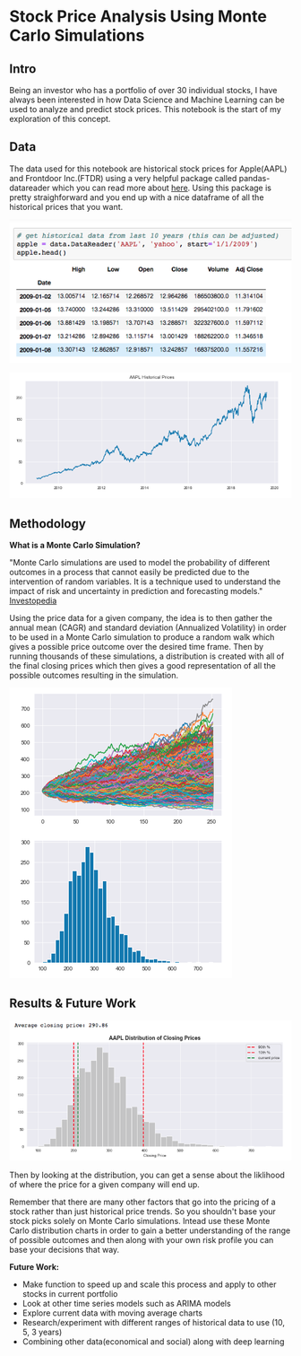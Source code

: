 # Stock Price Analysis Using Monte Carlo Simulations



## Intro


Being an investor who has a portfolio of over 30 individual stocks, I have always been interested in how Data Science and Machine Learning can be used to analyze and predict stock prices. This notebook is the start of my exploration of this concept.




## Data


The data used for this notebook are historical stock prices for Apple(AAPL) and Frontdoor Inc.(FTDR) using a very helpful package called pandas-datareader which you can read more about [here](https://pypi.org/project/pandas-datareader/). Using this package is pretty straighforward and you end up with a nice dataframe of all the historical prices that you want.



![](data_image.png)


![](AAPL_hist_prices.png)



## Methodology


**What is a Monte Carlo Simulation?**

"Monte Carlo simulations are used to model the probability of different outcomes in a process that cannot easily be predicted due to the intervention of random variables. It is a technique used to understand the impact of risk and uncertainty in prediction and forecasting models." [Investopedia](https://www.investopedia.com/terms/m/montecarlosimulation.asp)



Using the price data for a given company, the idea is to then gather the annual mean (CAGR) and standard deviation (Annualized Volatility) in order to be used in a Monte Carlo simulation to produce a random walk which gives a possible price outcome over the desired time frame. Then by running thousands of these simulations, a distribution is created with all of the final closing prices which then gives a good representation of all the possible outcomes resulting in the simulation. 

![](monte_carlo_charts.png)




## Results & Future Work



![](AAPL_dist.png)


Then by looking at the distribution, you can get a sense about the liklihood of where the price for a given company will end up.

Remember that there are many other factors that go into the pricing of a stock rather than just historical price trends. So you shouldn't base your stock picks solely on Monte Carlo simulations. Intead use these Monte Carlo distribution charts in order to gain a better understanding of the range of possible outcomes and then along with your own risk profile you can base your decisions that way.


**Future Work:**

- Make function to speed up and scale this process and apply to other stocks in current portfolio
- Look at other time series models such as ARIMA models
- Explore current data with moving average charts
- Research/experiment with different ranges of historical data to use (10, 5, 3 years)
- Combining other data(economical and social) along with deep learning 



